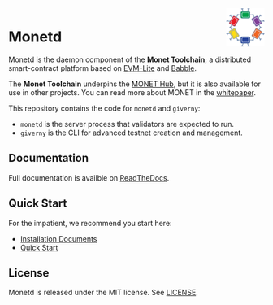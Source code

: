 <img width="75px" height="75px" align="right" alt="Monet Logo" src="docs/_static/monet_logo.png" title="Monetd"/>

# Monetd

Monetd is the daemon component of the **Monet Toolchain**; a distributed
smart-contract platform based on 
[EVM-Lite](https://github.com/mosaicnetworks/evm-lite) and
[Babble](https://github.com/mosaicnetworks/babble).

The **Monet Toolchain** underpins the
[MONET Hub](https://monet.network/faq.html), but it is also available for use in 
other projects. You can read more about MONET in the 
[whitepaper](http://bit.ly/monet-whitepaper).

This repository contains the code for `monetd` and `giverny`:

- `monetd` is the server process that validators are expected to run.
- `giverny` is the CLI for advanced testnet creation and management.

Documentation
-------------

Full documentation is availble on
[ReadTheDocs](https://monetd.readthedocs.io/en/latest/).

Quick Start
-----------

For the impatient, we recommend you start here:

-   [Installation
    Documents](https://monetd.readthedocs.io/en/latest/install.html)
-   [Quick
    Start](https://monetd.readthedocs.io/en/latest/quickstart.html)

License
-------

Monetd is released under the MIT license. See [LICENSE](LICENSE).